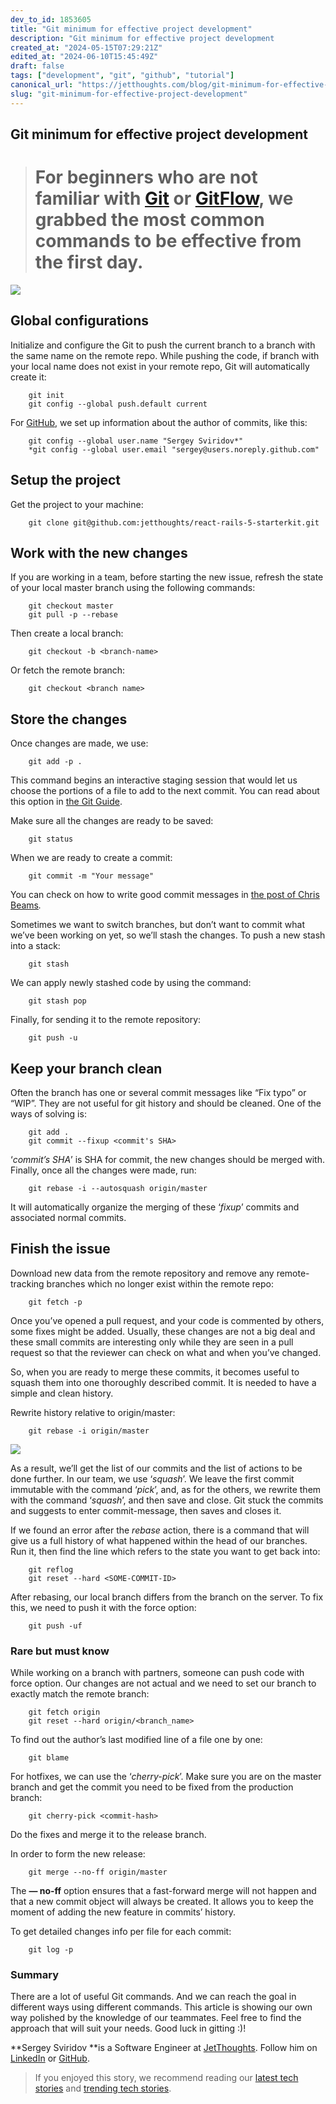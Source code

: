 ```yaml
---
dev_to_id: 1853605
title: "Git minimum for effective project development"
description: "Git minimum for effective project development             For beginners who are not familiar..."
created_at: "2024-05-15T07:29:21Z"
edited_at: "2024-06-10T15:45:49Z"
draft: false
tags: ["development", "git", "github", "tutorial"]
canonical_url: "https://jetthoughts.com/blog/git-minimum-for-effective-project-development"
slug: "git-minimum-for-effective-project-development"
---
```


## Git minimum for effective project development
> # For beginners who are not familiar with [Git](https://git-scm.com/) or [GitFlow](https://datasift.github.io/gitflow/), we grabbed the most common commands to be effective from the first day.

![](https://raw.githubusercontent.com/jetthoughts/jetthoughts.github.io/master/static/assets/img/blog/git-minimum-for-effective-project-development/file_0.png)

## Global configurations

Initialize and configure the Git to push the current branch to a branch with the same name on the remote repo. While pushing the code, if branch with your local name does not exist in your remote repo, Git will automatically create it:
```
    git init
    git config --global push.default current
```
For [GitHub](https://github.com/), we set up information about the author of commits, like this:
```
    git config --global user.name "Sergey Sviridov*"
    *git config --global user.email "sergey@users.noreply.github.com"
```
## Setup the project

Get the project to your machine:
```
    git clone git@github.com:jetthoughts/react-rails-5-starterkit.git
```
## Work with the new changes

If you are working in a team, before starting the new issue, refresh the state of your local master branch using the following commands:
```
    git checkout master
    git pull -p --rebase
```
Then create a local branch:
```
    git checkout -b <branch-name>
```
Or fetch the remote branch:
```
    git checkout <branch name>
```
## Store the changes

Once changes are made, we use:
```
    git add -p .
```
This command begins an interactive staging session that would let us choose the portions of a file to add to the next commit. You can read about this option in [the Git Guide](https://git-scm.com/docs/git-add#git-add-patch).

Make sure all the changes are ready to be saved:
```
    git status
```
When we are ready to create a commit:
```
    git commit -m "Your message"
```
You can check on how to write good commit messages in [the post of Chris Beams](https://chris.beams.io/posts/git-commit/)*.*

Sometimes we want to switch branches, but don’t want to commit what we’ve been working on yet, so we’ll stash the changes. To push a new stash into a stack:
```
    git stash
```
We can apply newly stashed code by using the command:
```
    git stash pop
```
Finally, for sending it to the remote repository:
```
    git push -u
```
## Keep your branch clean

Often the branch has one or several commit messages like “Fix typo” or “WIP”. They are not useful for git history and should be cleaned. One of the ways of solving is:
```
    git add .
    git commit --fixup <commit's SHA>
```
‘*commit’s SHA*’ is SHA for commit, the new changes should be merged with. Finally, once all the changes were made, run:
```
    git rebase -i --autosquash origin/master
```
It will automatically organize the merging of these ‘*fixup*’ commits and associated normal commits.

## Finish the issue

Download new data from the remote repository and remove any remote-tracking branches which no longer exist within the remote repo:
```
    git fetch -p
```
Once you’ve opened a pull request, and your code is commented by others, some fixes might be added. Usually, these changes are not a big deal and these small commits are interesting only while they are seen in a pull request so that the reviewer can check on what and when you’ve changed.

So, when you are ready to merge these commits, it becomes useful to squash them into one thoroughly described commit. It is needed to have a simple and clean history.

Rewrite history relative to origin/master:
```
    git rebase -i origin/master
```
![](https://raw.githubusercontent.com/jetthoughts/jetthoughts.github.io/master/static/assets/img/blog/git-minimum-for-effective-project-development/file_1.png)

As a result, we’ll get the list of our commits and the list of actions to be done further. In our team, we use ‘*squash*’. We leave the first commit immutable with the command ‘*pick*’, and, as for the others, we rewrite them with the command ‘*squash*’, and then save and close. Git stuck the commits and suggests to enter commit-message, then saves and closes it.

If we found an error after the *rebase* action, there is a command that will give us a full history of what happened within the head of our branches. Run it, then find the line which refers to the state you want to get back into:
```
    git reflog
    git reset --hard <SOME-COMMIT-ID>
```
After rebasing, our local branch differs from the branch on the server. To fix this, we need to push it with the force option:
```
    git push -uf
```
### Rare but must know

While working on a branch with partners, someone can push code with force option. Our changes are not actual and we need to set our branch to exactly match the remote branch:
```
    git fetch origin
    git reset --hard origin/<branch_name>
```
To find out the author’s last modified line of a file one by one:
```
    git blame
```
For hotfixes, we can use the ‘*cherry-pick*’. Make sure you are on the master branch and get the commit you need to be fixed from the production branch:
```
    git cherry-pick <commit-hash>
```
Do the fixes and merge it to the release branch.

In order to form the new release:
```
    git merge --no-ff origin/master
```
The **— no-ff** option ensures that a fast-forward merge will not happen and that a new commit object will always be created. It allows you to keep the moment of adding the new feature in commits’ history.

To get detailed changes info per file for each commit:
```
    git log -p
```
### Summary

There are a lot of useful Git commands. And we can reach the goal in different ways using different commands. This article is showing our own way polished by the knowledge of our teammates. Feel free to find the approach that will suit your needs. Good luck in gitting :)!

**Sergey Sviridov **is a Software Engineer at [JetThoughts](https://www.jetthoughts.com/). Follow him on [LinkedIn](https://www.linkedin.com/in/sergey-sviridov-83007199) or [GitHub](https://github.com/SviridovSV).
>  If you enjoyed this story, we recommend reading our [latest tech stories](https://jtway.co/latest) and [trending tech stories](https://jtway.co/trending).